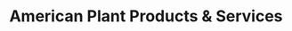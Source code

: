 ---
title: "American Plant Products & Services"
url: /oklahoma-city/american-plant-products-and-services/
shop: wholesale
---